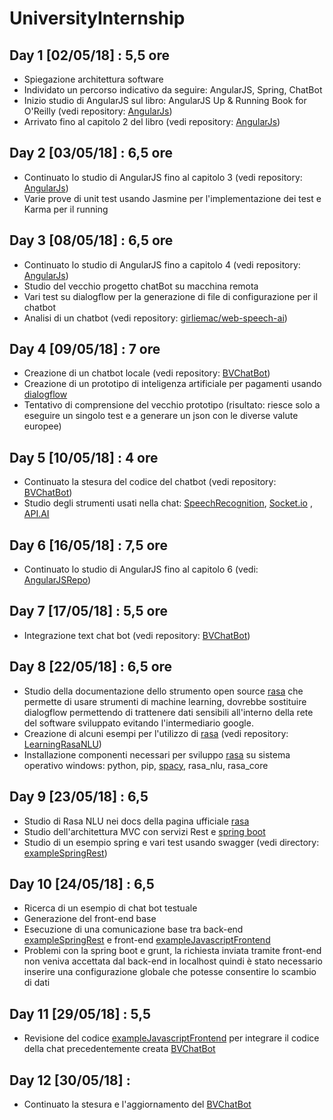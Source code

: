 # UniversityInternship

## Day 1 [02/05/18] : 5,5 ore
* Spiegazione architettura software
* Individato un percorso indicativo da seguire: AngularJS, Spring, ChatBot
* Inizio studio di AngularJS sul libro: AngularJS Up & Running Book for O'Reilly (vedi repository: [AngularJs](https://github.com/Wabri/UniversityInternship/tree/master/AngularJs))
* Arrivato fino al capitolo 2 del libro (vedi repository: [AngularJs](https://github.com/Wabri/angularJS-Up-And-Running))

## Day 2 [03/05/18] : 6,5 ore
* Continuato lo studio di AngularJS fino al capitolo 3 (vedi repository: [AngularJs](https://github.com/Wabri/angularJS-Up-And-Running))
* Varie prove di unit test usando Jasmine per l'implementazione dei test e Karma per il running

## Day 3 [08/05/18] : 6,5 ore
* Continuato lo studio di AngularJS fino a capitolo 4 (vedi repository: [AngularJs](https://github.com/Wabri/angularJS-Up-And-Running))
* Studio del vecchio progetto chatBot su macchina remota
* Vari test su dialogflow per la generazione di file di configurazione per il chatbot
* Analisi di un chatbot (vedi repository: [girliemac/web-speech-ai](https://github.com/girliemac/web-speech-ai))

## Day 4 [09/05/18] : 7 ore
* Creazione di un chatbot locale (vedi repository: [BVChatBot](https://github.com/Wabri/BVChatBot)) 
* Creazione di un prototipo di inteligenza artificiale per pagamenti usando [dialogflow](https://dialogflow.com)
* Tentativo di comprensione del vecchio prototipo (risultato: riesce solo a eseguire un singolo test e a generare un json con le diverse valute europee)

## Day 5 [10/05/18] : 4 ore
* Continuato la stesura del codice del chatbot (vedi repository: [BVChatBot](https://github.com/Wabri/BVChatBot))
* Studio degli strumenti usati nella chat: [SpeechRecognition](https://developer.mozilla.org/en-US/docs/Web/API/SpeechRecognition), [Socket.io](https://socket.io/) , [API.AI](https://github.com/dialogflow/dialogflow-nodejs-client-v2)

## Day 6 [16/05/18] : 7,5 ore
* Continuato lo studio di AngularJS fino al capitolo 6 (vedi: [AngularJSRepo](https://github.com/Wabri/angularJS-Up-And-Running)) 

## Day 7 [17/05/18] : 5,5 ore
* Integrazione text chat bot (vedi repository: [BVChatBot](https://github.com/Wabri/BVChatBot))

## Day 8 [22/05/18] : 6,5 ore
* Studio della documentazione dello strumento open source [rasa](https://rasa.com/) che permette di usare strumenti di machine learning, dovrebbe sostituire dialogflow permettendo di trattenere dati sensibili all'interno della rete del software sviluppato evitando l'intermediario google.
* Creazione di alcuni esempi per l'utilizzo di [rasa](https://rasa.com/) (vedi repository: [LearningRasaNLU](https://github.com/Wabri/LearningRasaNLU/))
* Installazione componenti necessari per sviluppo [rasa](https://rasa.com/) su sistema operativo windows: python, pip, [spacy](https://spacy.io/), rasa_nlu, rasa_core

## Day 9 [23/05/18] : 6,5
* Studio di Rasa NLU nei docs della pagina ufficiale [rasa](https://rasa.com/)
* Studio dell'architettura MVC con servizi Rest e [spring boot](https://spring.io/guides)
* Studio di un esempio spring e vari test usando swagger (vedi directory: [exampleSpringRest](https://github.com/Wabri/UniversityInternship/tree/master/exampleSpringRest/BV-SERVICES-TEST))

## Day 10 [24/05/18] : 6,5
* Ricerca di un esempio di chat bot testuale
* Generazione del front-end base
* Esecuzione di una comunicazione base tra back-end [exampleSpringRest](https://github.com/Wabri/UniversityInternship/tree/master/exampleSpringRest/BV-SERVICES-TEST) e front-end [exampleJavascriptFrontend](https://github.com/Wabri/UniversityInternship/tree/master/exampleJavascriptFrontend/front)
* Problemi con la spring boot e grunt, la richiesta inviata tramite front-end non veniva accettata dal back-end in localhost quindi è stato necessario inserire una configurazione globale che potesse consentire lo scambio di dati

## Day 11 [29/05/18] : 5,5
* Revisione del codice [exampleJavascriptFrontend](https://github.com/Wabri/UniversityInternship/tree/master/exampleJavascriptFrontend/front) per integrare il codice della chat precedentemente creata [BVChatBot](https://github.com/Wabri/BVChatBot)

## Day 12 [30/05/18] : 
* Continuato la stesura e l'aggiornamento del [BVChatBot](https://github.com/Wabri/BVChatBot)
